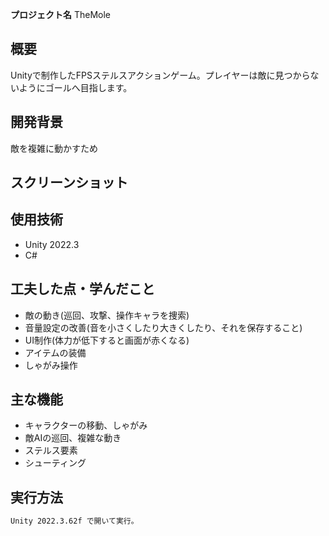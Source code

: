 **プロジェクト名**
TheMole

## 概要
Unityで制作したFPSステルスアクションゲーム。プレイヤーは敵に見つからないようにゴールへ目指します。

## 開発背景
敵を複雑に動かすため

## スクリーンショット


## 使用技術
- Unity 2022.3
- C#

## 工夫した点・学んだこと
- 敵の動き(巡回、攻撃、操作キャラを捜索)
- 音量設定の改善(音を小さくしたり大きくしたり、それを保存すること)
- UI制作(体力が低下すると画面が赤くなる)
- アイテムの装備
- しゃがみ操作

## 主な機能
- キャラクターの移動、しゃがみ
- 敵AIの巡回、複雑な動き
- ステルス要素
- シューティング

## 実行方法
```bash
Unity 2022.3.62f で開いて実行。
